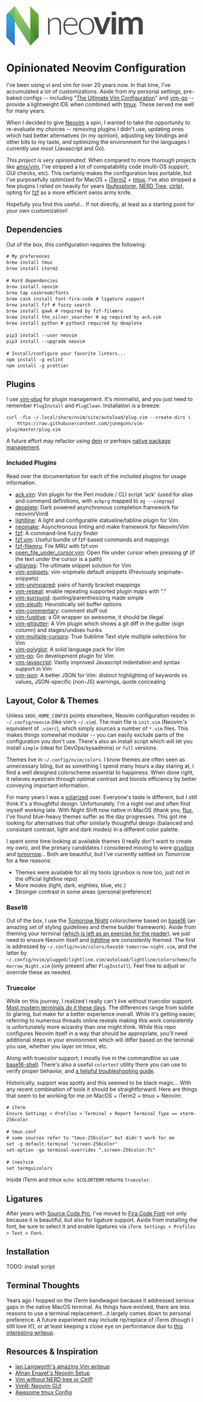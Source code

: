 ![Neovim Logo](https://github.com/deadlysyn/neovimrc/blob/master/img/neovim-logo.png "Neovim")

# Opinionated Neovim Configuration

I've been using vi and vim for over 20 years now. In that time, I've accumulated a lot of
customizations. Aside from my personal settings, pre-baked configs -- including
"[The Ultimate Vim Configuration](https://github.com/amix/vimrc)" and
[vim-go](https://github.com/fatih/vim-go) -- provide a lightweight IDE
when combined with [tmux](https://github.com/tmux/tmux). These served me well for many years.

When I decided to give [Neovim](https://neovim.io) a spin, I wanted to take the opportunity to
re-evaluate my choices -- removing plugins I didn't use, updating ones which had
better alternatives (in my opinion), adjusting key bindings and other bits to my taste,
and optimizing the environment for the languages I currently use most (Javascript and Go).

_This project is very opinionated._ When compared to more thorough projects like
[amix/vim](https://github.com/amix/vimrc), I've stripped a lot of compatability code
(multi-OS support, GUI checks, etc). This certainly makes the configuration less
portable, but I've purposefully optimized for MacOS + [iTerm2](https://www.iterm2.com) +
[tmux](https://github.com/tmux/tmux/wiki). I've also stripped a few plugins I relied
on heavily for years ([bufexplorer](https://github.com/jlanzarotta/bufexplorer),
[NERD Tree](https://github.com/scrooloose/nerdtree), [ctrlp](https://github.com/ctrlpvim/ctrlp.vim)),
opting for [fzf](https://github.com/junegunn/fzf) as a more efficient swiss army knife.

Hopefully you find this useful...  If not directly, at least as a starting point for your
own customization!

## Dependencies

Out of the box, this configuration requires the following:

```
# My preferences
brew install tmux
brew install iterm2

# Hard dependencies
brew install neovim
brew tap caskroom/fonts
brew cask install font-fira-code # ligature support
brew install fzf # fuzzy search
brew install gawk # required by fzf-filemru
brew install the_silver_searcher # ag required by ack.vim
brew install python # python3 required by deoplete

pip3 install --user neovim
pip3 install --upgrade neovim

# Install/configure your favorite linters...
npm install -g eslint
npm install -g prettier
```

## Plugins

I use [vim-plug](https://github.com/junegunn/vim-plug) for plugin management. It's minimalist,
and you just need to remember `PlugInstall` and `PlugClean`. Installation is a breeze:

```
curl -fLo ~/.local/share/nvim/site/autoload/plug.vim --create-dirs \
    https://raw.githubusercontent.com/junegunn/vim-plug/master/plug.vim
```

A future effort may refactor using [dein](https://github.com/Shougo/dein.vim) or perhaps
[native package management](https://shapeshed.com/vim-packages/).

### Included Plugins

Read over the documentation for each of the included plugins for usage information.

- [ack.vim](https://github.com/mileszs/ack.vim): Vim plugin for the Perl module / CLI script 'ack' (used for alias and command definitions, with `ackprg` mapped to `ag --vimgrep`)
- [deoplete](https://github.com/Shougo/deoplete.nvim): Dark powered asynchronous completion framework for neovim/Vim8
- [lightline](https://github.com/itchyny/lightline.vim): A light and configurable statusline/tabline plugin for Vim.
- [neomake](https://github.com/neomake/neomake): Asynchronous linting and make framework for Neovim/Vim
- [fzf](https://github.com/junegunn/fzf): A command-line fuzzy finder
- [fzf.vim](https://github.com/junegunn/fzf.vim): Useful bundle of fzf-based commands and mappings
- [fzf-filemru](https://github.com/tweekmonster/fzf-filemru): File MRU with fzf.vim
- [open_file_under_cursor.vim](https://github.com/amix/open_file_under_cursor.vim): Open file under cursor when pressing gf (if the text under the cursor is a path)
- [ultisnips](https://github.com/SirVer/ultisnips): The ultimate snippet solution for Vim
- [vim-snippets](https://github.com/honza/vim-snippets): vim-snipmate default snippets (Previously snipmate-snippets)
- [vim-unimpaired](https://github.com/tpope/vim-unimpaired): pairs of handy bracket mappings
- [vim-repeat](https://github.com/tpope/vim-repeat): enable repeating supported plugin maps with "."
- [vim-surround](https://github.com/tpope/vim-surround): quoting/parenthesizing made simple
- [vim-sleuth](https://github.com/tpope/vim-sleuth): Heuristically set buffer options
- [vim-commentary](https://github.com/tpope/vim-commentary): comment stuff out
- [vim-fugitive](https://github.com/tpope/vim-fugitive): a Git wrapper so awesome, it should be illegal
- [vim-gitgutter](https://github.com/airblade/vim-gitgutter): A Vim plugin which shows a git diff in the gutter (sign column) and stages/undoes hunks
- [vim-multiple-cursors](https://github.com/terryma/vim-multiple-cursors): True Sublime Text style multiple selections for Vim
- [vim-polyglot](https://github.com/sheerun/vim-polyglot): A solid language pack for Vim
- [vim-go](https://github.com/fatih/vim-go): Go development plugin for Vim
- [vim-javascript](https://github.com/pangloss/vim-javascript): Vastly improved Javascript indentation and syntax support in Vim
- [vim-json](https://github.com/elzr/vim-json): A better JSON for Vim: distinct highlighting of keywords vs values, JSON-specific (non-JS) warnings, quote concealing

## Layout, Color & Themes

Unless `$KDG_HOME_CONFIG` points elsewhere, Neovim configuration resides in `~/.config/neovim`
(like vim's `~/.vim`). The main file is `init.vim` (Neovim's equivalent of `.vimrc`), which
simply sources a number of `*.vim` files. This makes things somewhat modular -- you can easily
exclude parts of the configuration you don't use. There's also an install script which will
let you install `simple` (ideal for DevOps/sysadmins) or `full` versions.

Themes live in `~/.config/nvim/colors`. I know themes are often seen as unnecessary bling,
but as something I spend many hours a day staring at, I find a well designed colorscheme
essential to happiness. When done right, it relieves eyestrain through optimal contrast
and boosts efficiency by better conveying important information.

For many years I was a [solarized](http://ethanschoonover.com/solarized) user.
Everyone's taste is different, but I still think it's a thoughtful design. Unfortunately, I'm a
night owl and often find myself working late. With Night Shift now native in MacOS (thank you,
[flux](https://justgetflux.com), I've found blue-heavy themes suffer as the day progresses. This
got me looking for alternatives that offer similarly thoughtful design (balanced and consistant
contrast, light and dark modes) in a different color palette.

I spent some time looking at available themes (I really don't want to create my own), and
the primary candidates I considered moving to were [gruvbox](https://github.com/morhetz/gruvbox)
and [tomorrow](https://github.com/chriskempson/tomorrow-theme)... Both are beautiful, but
I've currently settled on _Tomorrow_ for a few reasons:

- Themes were available for all my tools (gruvbox is now too, just not in the official lightline repo)
- More modes (light, dark, eighties, blue, etc.)
- Stronger contrast in some areas (personal preference)

### Base16

Out of the box, I use the [Tomorrow Night](https://github.com/chriskempson/base16-tomorrow-scheme)
colorscheme based on [base16](https://github.com/chriskempson/base16) (an amazing set of styling
guidelines and theme builder framework). Aside from theming your terminal
([which is left as an exercise for the reader](https://github.com/martinlindhe/base16-iterm2)),
we just need to ensure Neovim itself and [lightline](https://github.com/itchyny/lightline.vim)
are consistently themed. The first is addressed by `~/.config/nvim/colors/base16-tomorrow-night.vim`,
and the latter by `~/.config/nvim/plugged/lightline.vim/autoload/lightline/colorscheme/Tomorrow_Night.vim`
(only present after `PlugInstall`). Feel free to adjust or override these as needed.

### Truecolor

While on this journey, I realized I really can't live without truecolor support. [Most
modern terminals do it these days](https://github.com/junegunn/vim-plug). The differences
range from subtle to glaring, but make for a better experience overall. While it's getting
easier, referring to numerous threads online reveals making this work consistently is
unfortunately more wizardry than one might think. While this repo configures Neovim itself
in a way that should be appropriate, you'll need additional steps in your environment
which will differ based on the terminal you use, whether you layer on tmux, etc.

Along with truecolor support, I mostly live in the commandline so use
[base16-shell](https://github.com/chriskempson/base16-shell). There's also a useful `colortest`
utility there you can use to verify proper behavior, and
[a helpful troubleshooting guide](https://recordnotfound.com/base16-vim-chriskempson-31016).

Historically, support was spotty and this seemed to be black magic...  With any recent
combination of tools it should be straightforward. Here are things that seem to be working for me
on MacOS + iTerm2 + tmux + Neovim:

```
# iTerm
Ensure Settings > Profiles > Terminal > Report Terminal Type == xterm-256color

# tmux.conf
# some sources refer to "tmux-256color" but didn't work for me
set -g default-terminal "screen-256color"
set-option -ga terminal-overrides ",screen-256color:Tc"

# (neo)vim
set termguicolors
```

Inside iTerm and tmux `echo $COLORTERM` returns `truecolor`.

## Ligatures

After years with [Source Code Pro](https://github.com/adobe-fonts/source-code-pro), I've moved to
[Fira Code Font](https://github.com/tonsky/FiraCode) not only because it is beautiful,
but also for ligature support. Aside from installing the font, be sure to select it and
enable ligatures via `iTerm Settings > Profiles > Text > Font`.

## Installation

TODO: install script

## Terminal Thoughts

Years ago I hopped on the iTerm bandwagon because it addressed serious gaps in the native MacOS
terminal. As things have evolved, there are less reasons to use a terminal
replacement...it largely comes down to personal preference.  A future experiment may include
rip/replace of iTerm (though I still love it!), or at least keeping a close eye on performance
due to [this interesting writeup](https://danluu.com/term-latency).

## Resources & Inspiration

- [Ian Langworth's amazing Vim writeup](https://statico.github.io/vim3.html)
- [Afnan Enayet's Neovim Setup](https://afnan.io/2018-04-12/my-neovim-development-setup)
- [Vim without NERD tree or CtrlP](https://gist.github.com/csswizardry/9a33342dace4786a9fee35c73fa5deeb)
- [VimR: Neovim GUI](https://github.com/qvacua/vimr)
- [Awesome tmux Config](https://github.com/tony/tmux-config)
